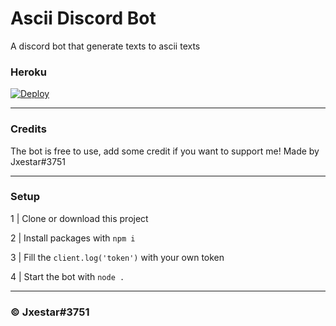 # Ascii Discord Bot
A discord bot that generate texts to ascii texts

### Heroku 
[![Deploy](https://www.herokucdn.com/deploy/button.svg)](https://github.com/Jxestar/asciibot)

---
### Credits
The bot is free to use, add some credit if you want to support me!
Made by Jxestar#3751

---
### Setup
1 | Clone or download this project

2 | Install packages with `npm i`

3 | Fill the `client.log('token')` with your own token

4 | Start the bot with `node .`

---
### © Jxestar#3751
 
